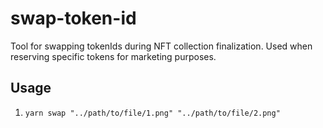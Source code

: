 # swap-token-id
Tool for swapping tokenIds during NFT collection finalization. Used when reserving specific tokens for marketing purposes.
## Usage
1. `yarn swap "../path/to/file/1.png" "../path/to/file/2.png"`